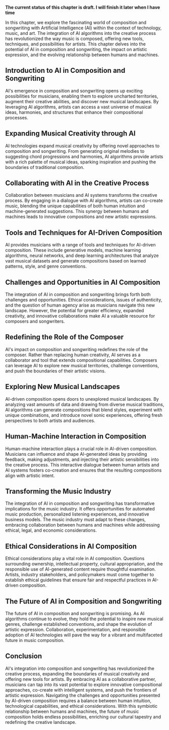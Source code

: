 **The current status of this chapter is draft. I will finish it later when I have time**

In this chapter, we explore the fascinating world of composition and songwriting with Artificial Intelligence (AI) within the context of technology, music, and art. The integration of AI algorithms into the creative process has revolutionized the way music is composed, offering new tools, techniques, and possibilities for artists. This chapter delves into the potential of AI in composition and songwriting, the impact on artistic expression, and the evolving relationship between humans and machines.

Introduction to AI in Composition and Songwriting
-------------------------------------------------

AI's emergence in composition and songwriting opens up exciting possibilities for musicians, enabling them to explore uncharted territories, augment their creative abilities, and discover new musical landscapes. By leveraging AI algorithms, artists can access a vast universe of musical ideas, harmonies, and structures that enhance their compositional processes.

Expanding Musical Creativity through AI
---------------------------------------

AI technologies expand musical creativity by offering novel approaches to composition and songwriting. From generating original melodies to suggesting chord progressions and harmonies, AI algorithms provide artists with a rich palette of musical ideas, sparking inspiration and pushing the boundaries of traditional composition.

Collaborating with AI in the Creative Process
---------------------------------------------

Collaboration between musicians and AI systems transforms the creative process. By engaging in a dialogue with AI algorithms, artists can co-create music, blending the unique capabilities of both human intuition and machine-generated suggestions. This synergy between humans and machines leads to innovative compositions and new artistic expressions.

Tools and Techniques for AI-Driven Composition
----------------------------------------------

AI provides musicians with a range of tools and techniques for AI-driven composition. These include generative models, machine learning algorithms, neural networks, and deep learning architectures that analyze vast musical datasets and generate compositions based on learned patterns, style, and genre conventions.

Challenges and Opportunities in AI Composition
----------------------------------------------

The integration of AI in composition and songwriting brings forth both challenges and opportunities. Ethical considerations, issues of authenticity, and the question of human agency arise as musicians navigate this new landscape. However, the potential for greater efficiency, expanded creativity, and innovative collaborations make AI a valuable resource for composers and songwriters.

Redefining the Role of the Composer
-----------------------------------

AI's impact on composition and songwriting redefines the role of the composer. Rather than replacing human creativity, AI serves as a collaborator and tool that extends compositional capabilities. Composers can leverage AI to explore new musical territories, challenge conventions, and push the boundaries of their artistic visions.

Exploring New Musical Landscapes
--------------------------------

AI-driven composition opens doors to unexplored musical landscapes. By analyzing vast amounts of data and drawing from diverse musical traditions, AI algorithms can generate compositions that blend styles, experiment with unique combinations, and introduce novel sonic experiences, offering fresh perspectives to both artists and audiences.

Human-Machine Interaction in Composition
----------------------------------------

Human-machine interaction plays a crucial role in AI-driven composition. Musicians can influence and shape AI-generated ideas by providing feedback, making adjustments, and injecting their artistic sensibilities into the creative process. This interactive dialogue between human artists and AI systems fosters co-creation and ensures that the resulting compositions align with artistic intent.

Transforming the Music Industry
-------------------------------

The integration of AI in composition and songwriting has transformative implications for the music industry. It offers opportunities for automated music production, personalized listening experiences, and innovative business models. The music industry must adapt to these changes, embracing collaboration between humans and machines while addressing ethical, legal, and economic considerations.

Ethical Considerations in AI Composition
----------------------------------------

Ethical considerations play a vital role in AI composition. Questions surrounding ownership, intellectual property, cultural appropriation, and the responsible use of AI-generated content require thoughtful examination. Artists, industry stakeholders, and policymakers must come together to establish ethical guidelines that ensure fair and respectful practices in AI-driven composition.

The Future of AI in Composition and Songwriting
-----------------------------------------------

The future of AI in composition and songwriting is promising. As AI algorithms continue to evolve, they hold the potential to inspire new musical genres, challenge established conventions, and shape the evolution of artistic expression. Collaboration, experimentation, and responsible adoption of AI technologies will pave the way for a vibrant and multifaceted future in music composition.

Conclusion
----------

AI's integration into composition and songwriting has revolutionized the creative process, expanding the boundaries of musical creativity and offering new tools for artists. By embracing AI as a collaborative partner, musicians can tap into its vast potential to explore innovative compositional approaches, co-create with intelligent systems, and push the frontiers of artistic expression. Navigating the challenges and opportunities presented by AI-driven composition requires a balance between human intuition, technological capabilities, and ethical considerations. With this symbiotic relationship between humans and machines, the future of music composition holds endless possibilities, enriching our cultural tapestry and redefining the creative landscape.
